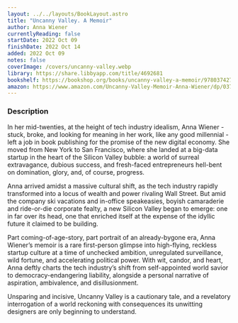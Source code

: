 ```yaml
---
layout: ../../layouts/BookLayout.astro
title: "Uncanny Valley. A Memoir"
author: Anna Wiener
currentlyReading: false
startDate: 2022 Oct 09
finishDate: 2022 Oct 14
added: 2022 Oct 09
notes: false
coverImage: /covers/uncanny-valley.webp
library: https://share.libbyapp.com/title/4692681
bookshelf: https://bookshop.org/books/uncanny-valley-a-memoir/9780374278014
amazon: https://www.amazon.com/Uncanny-Valley-Memoir-Anna-Wiener/dp/0374278016
---
```


### Description
In her mid-twenties, at the height of tech industry idealism, Anna Wiener - stuck, broke, and looking for meaning in her work, like any good millennial - left a job in book publishing for the promise of the new digital economy. She moved from New York to San Francisco, where she landed at a big-data startup in the heart of the Silicon Valley bubble: a world of surreal extravagance, dubious success, and fresh-faced entrepreneurs hell-bent on domination, glory, and, of course, progress.

Anna arrived amidst a massive cultural shift, as the tech industry rapidly transformed into a locus of wealth and power rivaling Wall Street. But amid the company ski vacations and in-office speakeasies, boyish camaraderie and ride-or-die corporate fealty, a new Silicon Valley began to emerge: one in far over its head, one that enriched itself at the expense of the idyllic future it claimed to be building.

Part coming-of-age-story, part portrait of an already-bygone era, Anna Wiener’s memoir is a rare first-person glimpse into high-flying, reckless startup culture at a time of unchecked ambition, unregulated surveillance, wild fortune, and accelerating political power. With wit, candor, and heart, Anna deftly charts the tech industry’s shift from self-appointed world savior to democracy-endangering liability, alongside a personal narrative of aspiration, ambivalence, and disillusionment.

Unsparing and incisive, Uncanny Valley is a cautionary tale, and a revelatory interrogation of a world reckoning with consequences its unwitting designers are only beginning to understand.

<!-- ### Notes & Highlights -->
